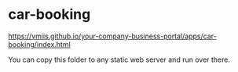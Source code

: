 # car-booking

https://vmiis.github.io/your-company-business-portal/apps/car-booking/index.html


You can copy this folder to any static web server and run over there.
